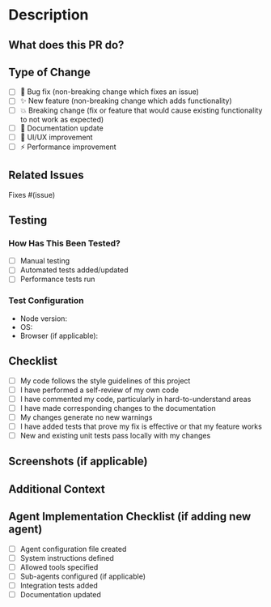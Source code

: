# Description

## What does this PR do?

<!-- Briefly describe the changes in this pull request -->

## Type of Change

- [ ] 🐛 Bug fix (non-breaking change which fixes an issue)
- [ ] ✨ New feature (non-breaking change which adds functionality)
- [ ] 💥 Breaking change (fix or feature that would cause existing functionality to not work as expected)
- [ ] 📝 Documentation update
- [ ] 🎨 UI/UX improvement
- [ ] ⚡ Performance improvement

## Related Issues

<!-- Link any related issues here -->
Fixes #(issue)

## Testing

### How Has This Been Tested?

- [ ] Manual testing
- [ ] Automated tests added/updated
- [ ] Performance tests run

### Test Configuration

- Node version:
- OS:
- Browser (if applicable):

## Checklist

- [ ] My code follows the style guidelines of this project
- [ ] I have performed a self-review of my own code
- [ ] I have commented my code, particularly in hard-to-understand areas
- [ ] I have made corresponding changes to the documentation
- [ ] My changes generate no new warnings
- [ ] I have added tests that prove my fix is effective or that my feature works
- [ ] New and existing unit tests pass locally with my changes

## Screenshots (if applicable)

<!-- Add screenshots or screen recordings here -->

## Additional Context

<!-- Add any other context about the pull request here -->

## Agent Implementation Checklist (if adding new agent)

- [ ] Agent configuration file created
- [ ] System instructions defined
- [ ] Allowed tools specified
- [ ] Sub-agents configured (if applicable)
- [ ] Integration tests added
- [ ] Documentation updated
